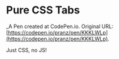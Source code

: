 # Pure CSS Tabs
 _A Pen created at CodePen.io. Original URL: [https://codepen.io/pranz/pen/KKKLWLp](https://codepen.io/pranz/pen/KKKLWLp).

 Just CSS, no JS!